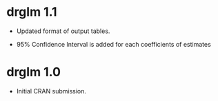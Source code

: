 
# drglm 1.1

* Updated format of output tables.

* 95% Confidence Interval is added for each coefficients of estimates

# drglm 1.0

* Initial CRAN submission.
